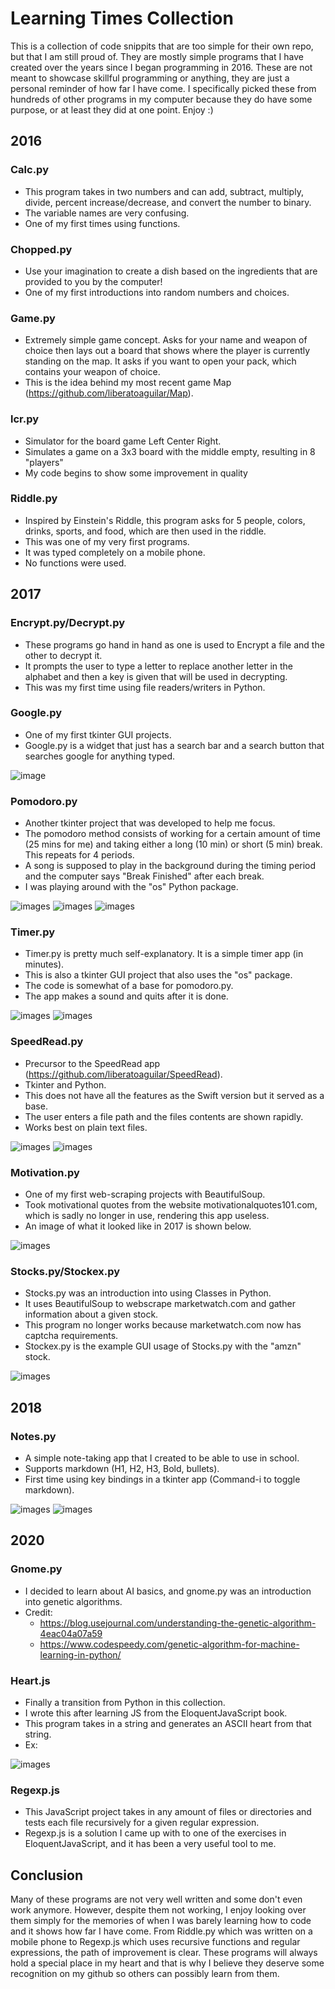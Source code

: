 # Learning Times Collection

This is a collection of code snippits that are too simple for their own repo, but that I am still proud of. They are mostly simple programs that I have created over the years since I began programming in 2016. These are not meant to showcase skillful programming or anything, they are just a personal reminder of how far I have come. I specifically picked these from hundreds of other programs in my computer because they do have some purpose, or at least they did at one point. Enjoy :)

## 2016

### Calc.py

- This program takes in two numbers and can add, subtract, multiply, divide, percent increase/decrease, and convert the number to binary.
- The variable names are very confusing.
- One of my first times using functions.

### Chopped.py

- Use your imagination to create a dish based on the ingredients that are provided to you by the computer!
- One of my first introductions into random numbers and choices.

### Game.py

- Extremely simple game concept. Asks for your name and weapon of choice then lays out a board that shows where the player is currently standing on the map. It asks if you want to open your pack, which contains your weapon of choice.
- This is the idea behind my most recent game Map (https://github.com/liberatoaguilar/Map).

### lcr.py

- Simulator for the board game Left Center Right.
- Simulates a game on a 3x3 board with the middle empty, resulting in 8 "players"
- My code begins to show some improvement in quality

### Riddle.py

- Inspired by Einstein's Riddle, this program asks for 5 people, colors, drinks, sports, and food, which are then used in the riddle.
- This was one of my very first programs.
- It was typed completely on a mobile phone.
- No functions were used.

## 2017

### Encrypt.py/Decrypt.py

- These programs go hand in hand as one is used to Encrypt a file and the other to decrypt it.
- It prompts the user to type a letter to replace another letter in the alphabet and then a key is given that will be used in decrypting.
- This was my first time using file readers/writers in Python.

### Google.py

- One of my first tkinter GUI projects.
- Google.py is a widget that just has a search bar and a search button that searches google for anything typed.

![image](https://raw.githubusercontent.com/liberatoaguilar/Learning-Times/master/Images/google-1.png)

### Pomodoro.py

- Another tkinter project that was developed to help me focus.
- The pomodoro method consists of working for a certain amount of time (25 mins for me) and taking either a long (10 min) or short (5 min) break. This repeats for 4 periods.
- A song is supposed to play in the background during the timing period and the computer says "Break Finished" after each break.
- I was playing around with the "os" Python package.

![images](https://raw.githubusercontent.com/liberatoaguilar/Learning-Times/master/Images/pomodoro-1.png)
![images](https://raw.githubusercontent.com/liberatoaguilar/Learning-Times/master/Images/pomodoro-2.png)
![images](https://raw.githubusercontent.com/liberatoaguilar/Learning-Times/master/Images/pomodoro-3.png)

### Timer.py

- Timer.py is pretty much self-explanatory. It is a simple timer app (in minutes).
- This is also a tkinter GUI project that also uses the "os" package.
- The code is somewhat of a base for pomodoro.py.
- The app makes a sound and quits after it is done.

![images](https://raw.githubusercontent.com/liberatoaguilar/Learning-Times/master/Images/timer-1.png)
![images](https://raw.githubusercontent.com/liberatoaguilar/Learning-Times/master/Images/timer-2.png)

### SpeedRead.py

- Precursor to the SpeedRead app (https://github.com/liberatoaguilar/SpeedRead).
- Tkinter and Python.
- This does not have all the features as the Swift version but it served as a base.
- The user enters a file path and the files contents are shown rapidly.
- Works best on plain text files.

![images](https://raw.githubusercontent.com/liberatoaguilar/Learning-Times/master/Images/SpeedRead-1.png)
![images](https://raw.githubusercontent.com/liberatoaguilar/Learning-Times/master/Images/SpeedRead-2.png)

### Motivation.py

- One of my first web-scraping projects with BeautifulSoup.
- Took motivational quotes from the website motivationalquotes101.com, which is sadly no longer in use, rendering this app useless.
- An image of what it looked like in 2017 is shown below.

![images](https://raw.githubusercontent.com/liberatoaguilar/Learning-Times/master/Images/Motivation-1.png)

### Stocks.py/Stockex.py

- Stocks.py was an introduction into using Classes in Python.
- It uses BeautifulSoup to webscrape marketwatch.com and gather information about a given stock.
- This program no longer works because marketwatch.com now has captcha requirements.
- Stockex.py is the example GUI usage of Stocks.py with the "amzn" stock.

![images](https://raw.githubusercontent.com/liberatoaguilar/Learning-Times/master/Images/stocks-1.png)

## 2018

### Notes.py

- A simple note-taking app that I created to be able to use in school.
- Supports markdown (H1, H2, H3, Bold, bullets).
- First time using key bindings in a tkinter app (Command-i to toggle markdown).

![images](https://raw.githubusercontent.com/liberatoaguilar/Learning-Times/master/Images/notes-1.png)
![images](https://raw.githubusercontent.com/liberatoaguilar/Learning-Times/master/Images/notes-2.png)

## 2020

### Gnome.py

- I decided to learn about AI basics, and gnome.py was an introduction into genetic algorithms.
- Credit:
  - https://blog.usejournal.com/understanding-the-genetic-algorithm-4eac04a07a59
  - https://www.codespeedy.com/genetic-algorithm-for-machine-learning-in-python/

### Heart.js

- Finally a transition from Python in this collection.
- I wrote this after learning JS from the EloquentJavaScript book.
- This program takes in a string and generates an ASCII heart from that string.
- Ex:  

![images](https://raw.githubusercontent.com/liberatoaguilar/Learning-Times/master/Images/heart-1.png)

### Regexp.js

- This JavaScript project takes in any amount of files or directories and tests each file recursively for a given regular expression.
- Regexp.js is a solution I came up with to one of the exercises in EloquentJavaScript, and it has been a very useful tool to me.

## Conclusion

Many of these programs are not very well written and some don't even work anymore. However, despite them not working, I enjoy looking over them simply for the memories of when I was barely learning how to code and it shows how far I have come. From Riddle.py which was written on a mobile phone to Regexp.js which uses recursive functions and regular expressions, the path of improvement is clear. These programs will always hold a special place in my heart and that is why I believe they deserve some recognition on my github so others can possibly learn from them.
